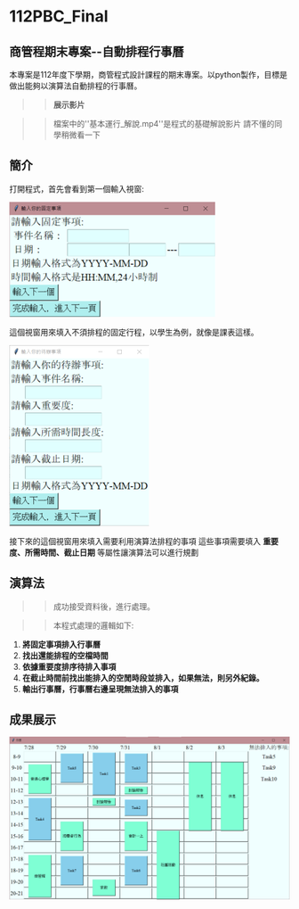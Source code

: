 # 112PBC_Final

## 商管程期末專案--自動排程行事曆

本專案是112年度下學期，商管程式設計課程的期末專案。以python製作，目標是做出能夠以演算法自動排程的行事曆。
>>**展示影片**

>>檔案中的''基本運行_解說.mp4''是程式的基礎解說影片 請不懂的同學稍微看一下

## 簡介

打開程式，首先會看到第一個輸入視窗:

![image](視窗一.png)

這個視窗用來填入不須排程的固定行程，以學生為例，就像是課表這樣。

![image](視窗二.png)

接下來的這個視窗用來填入需要利用演算法排程的事項
這些事項需要填入 **重要度、所需時間、截止日期** 等屬性讓演算法可以進行規劃

## 演算法 

>>成功接受資料後，進行處理。

>>本程式處理的邏輯如下:

1. **將固定事項排入行事曆**
1. **找出還能排程的空檔時間**
1. **依據重要度排序待排入事項**
1. **在截止時間前找出能排入的空閒時段並排入，如果無法，則另外紀錄。**
1. **輸出行事曆，行事曆右邊呈現無法排入的事項**

## 成果展示

![image](視窗三.png)
